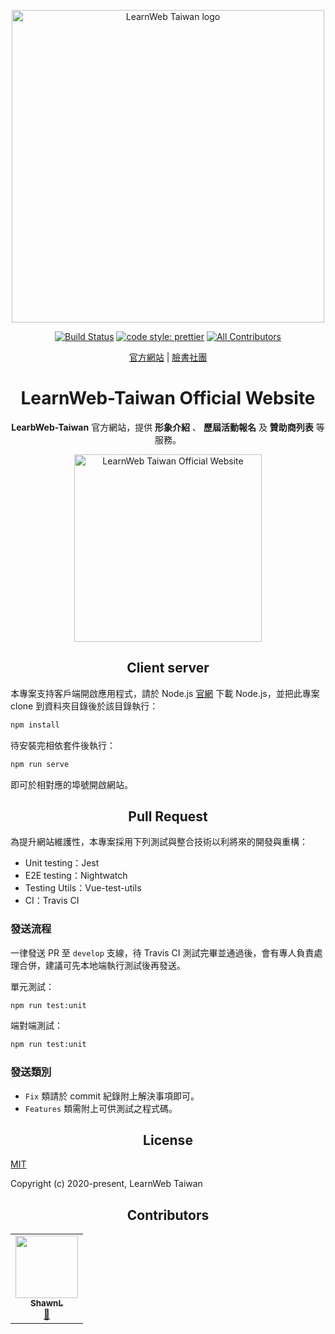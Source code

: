 <p align="center">
  <a href="https://github.com/LearnWeb-Taiwan" target="_blank" rel="noopener noreferrer">
    <img width="500" src="https://github.com/LearnWeb-Taiwan/Assets/blob/master/common/logo-rectangle-v1.0.png?raw=true" alt="LearnWeb Taiwan logo">
  </a>
</p>

<p align="center">
  <a href="https://travis-ci.org/LearnWeb-Taiwan/Official-Website"><img src="https://travis-ci.org/LearnWeb-Taiwan/Official-Website.svg?branch=master" alt="Build Status"></a>
  <a href="https://github.com/prettier/prettier"><img src="https://img.shields.io/badge/code_style-prettier-ff69b4.svg?style=flat-square" alt="code style: prettier"></a>
  <a href="#contributors"><img src="https://img.shields.io/badge/all_contributors-1-orange.svg?style=flat-square" alt="All Contributors"></a>
</p>

<p align="center">
  <a href="https://learnweb.tw/">官方網站</a> |
  <a href="https://www.facebook.com/groups/LearnWeb.Taiwan">臉書社團</a>
</p>

<h1 align="center"> LearnWeb-Taiwan Official Website </h1>
<p align="center">
  <b>LearbWeb-Taiwan</b> 官方網站，提供 <b>形象介紹</b> 、 <b>歷屆活動報名</b> 及 <b>贊助商列表</b> 等服務。
</p>

<p align="center">
  <a href="https://learnweb.tw/" target="_blank" rel="noopener noreferrer">
    <img width="300" src="https://github.com/LearnWeb-Taiwan/Assets/blob/master/official-website/LearbWeb-OfficialWebsite.png?raw=true" alt="LearnWeb Taiwan Official Website">
  </a>
</p>

<h2 align="center"> Client server </h2>

本專案支持客戶端開啟應用程式，請於 Node.js [官網](https://nodejs.org/en/) 下載 Node.js，並把此專案 clone 到資料夾目錄後於該目錄執行：

```cmd
npm install
```

待安裝完相依套件後執行：

```cmd
npm run serve
```
即可於相對應的埠號開啟網站。

<h2 align="center"> Pull Request </h2>

為提升網站維護性，本專案採用下列測試與整合技術以利將來的開發與重構：

- Unit testing：Jest
- E2E testing：Nightwatch
- Testing Utils：Vue-test-utils
- CI：Travis CI

<h3> 發送流程 </h3>

一律發送 PR 至 `develop` 支線，待 Travis CI 測試完畢並通過後，會有專人負責處理合併，建議可先本地端執行測試後再發送。

單元測試：
```cmd
npm run test:unit
```

端對端測試：
```cmd
npm run test:unit
```

<h3> 發送類別 </h3>

- `Fix` 類請於 commit 紀錄附上解決事項即可。
- `Features` 類需附上可供測試之程式碼。

<h2 align="center"> License </h2>

[MIT](https://github.com/LearnWeb-Taiwan/Official-Website/blob/master/LICENSE)

Copyright (c) 2020-present, LearnWeb Taiwan



<h2 align="center"> Contributors </h2>

<!-- ALL-CONTRIBUTORS-LIST:START - Do not remove or modify this section -->
<!-- prettier-ignore-start -->
<!-- markdownlint-disable -->
<table>
  <tr>
    <td align="center"><a href="https://shawnlin0201.github.io/"><img src="https://avatars0.githubusercontent.com/u/45999699?v=4" width="100px;" alt=""/><br /><sub><b>ShawnL</b></sub></a><br /><a href="#maintenance-shawnlin0201" title="Maintenance">🚧</a></td>
  </tr>
</table>

<!-- markdownlint-enable -->
<!-- prettier-ignore-end -->
<!-- ALL-CONTRIBUTORS-LIST:END -->


<!--
## 技術線
前端：Vue-cli
主機端：GitHub Server（GitHub Page）
Domain：Gandi
CDN：Cloudflare
SSL/TLS：Cloudflare
-->

